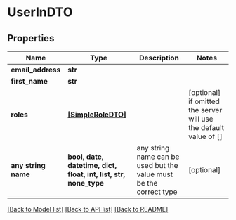 # UserInDTO


## Properties
Name | Type | Description | Notes
------------ | ------------- | ------------- | -------------
**email_address** | **str** |  | 
**first_name** | **str** |  | 
**roles** | [**[SimpleRoleDTO]**](SimpleRoleDTO.md) |  | [optional]  if omitted the server will use the default value of []
**any string name** | **bool, date, datetime, dict, float, int, list, str, none_type** | any string name can be used but the value must be the correct type | [optional]

[[Back to Model list]](../README.md#documentation-for-models) [[Back to API list]](../README.md#documentation-for-api-endpoints) [[Back to README]](../README.md)


